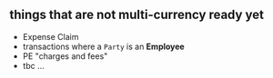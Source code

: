 ## things that are not multi-currency ready yet

- Expense Claim
- transactions where a `Party` is an **Employee**
- PE "charges and fees"
- tbc ...
